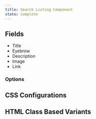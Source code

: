 ```yaml
---
title: Search Listing Component
state: complete
---
```


## Fields

- Title
- Eyebrow
- Description
- Image
- Link

### Options

## CSS Configurations

## HTML Class Based Variants
